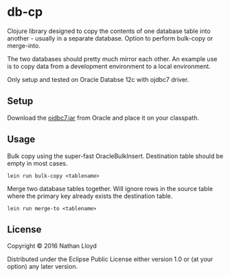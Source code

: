 # db-cp

Clojure library designed to copy the contents of one database table into another - usually in a separate database. Option to perform bulk-copy or merge-into.

The two databases should pretty much mirror each other. An example use is to copy data from a development environment to a local environment.

Only setup and tested on Oracle Databse 12c with ojdbc7 driver.

## Setup

Download the [ojdbc7.jar](http://www.oracle.com/technetwork/database/features/jdbc/jdbc-drivers-12c-download-1958347.html) from Oracle and place it on your classpath.

## Usage

Bulk copy using the super-fast OracleBulkInsert. Destination table should be empty in most cases.

```lein run bulk-copy <tablename>```

Merge two database tables together. Will ignore rows in the source table where the primary key already exists the destination table.

```lein run merge-to <tablename>```


## License

Copyright © 2016 Nathan Lloyd

Distributed under the Eclipse Public License either version 1.0 or (at
your option) any later version.
